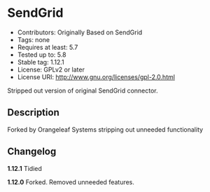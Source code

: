 
# SendGrid

* Contributors: Originally Based on SendGrid 
* Tags: none
* Requires at least: 5.7
* Tested up to: 5.8
* Stable tag: 1.12.1
* License: GPLv2 or later
* License URI: http://www.gnu.org/licenses/gpl-2.0.html

Stripped out version of original SendGrid connector.

## Description

Forked by Orangeleaf Systems stripping out unneeded functionality

## Changelog

**1.12.1**
Tidied

**1.12.0**
Forked.  Removed unneeded features.

